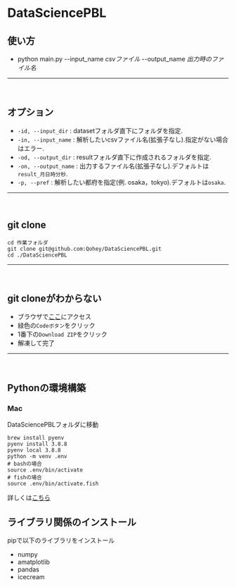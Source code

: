# DataSciencePBL

## 使い方
- python main.py --input_name *csvファイル* --output_name *出力時のファイル名*
---
<br>

## オプション
- `-id, --input_dir` : datasetフォルダ直下にフォルダを指定.
- `-in, --input_name` : 解析したいcsvファイル名(拡張子なし).指定がない場合はエラー.
- `-od, --output_dir` : resultフォルダ直下に作成されるフォルダを指定.
- `-on, --output_name` : 出力するファイル名(拡張子なし).デフォルトは`result_月日時分秒`.
- `-p, --pref` : 解析したい都府を指定(例. osaka，tokyo).デフォルトは`osaka`.
---
<br>

## git clone
```
cd 作業フォルダ
git clone git@github.com:Qohey/DataSciencePBL.git
cd ./DataSciencePBL
```
---
<br>

## git cloneがわからない
- ブラウザで[ここ](https://github.com/Qohey/DataSciencePBL)にアクセス
- 緑色の`Codeボタン`をクリック
- 1番下の`Download ZIP`をクリック
- 解凍して完了
---
<br>

## Pythonの環境構築

### Mac
DataSciencePBLフォルダに移動
```
brew install pyenv
pyenv install 3.8.8
pyenv local 3.8.8
python -m venv .env
# bashの場合
source .env/bin/activate
# fishの場合
source .env/bin/activate.fish
```
詳しくは[こちら](https://qiita.com/m3y/items/45c7be319e401b24fca8)
<br>

## ライブラリ関係のインストール
pipで以下のライブラリをインストール
- numpy
- amatplotlib
- pandas
- icecream
